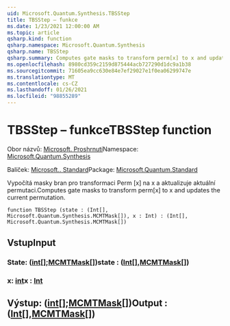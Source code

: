 ```yaml
---
uid: Microsoft.Quantum.Synthesis.TBSStep
title: TBSStep – funkce
ms.date: 1/23/2021 12:00:00 AM
ms.topic: article
qsharp.kind: function
qsharp.namespace: Microsoft.Quantum.Synthesis
qsharp.name: TBSStep
qsharp.summary: Computes gate masks to transform perm[x] to x and updates the current permutation.
ms.openlocfilehash: 8980cd359c2159d875444acb727290d1dc9a1b38
ms.sourcegitcommit: 71605ea9cc630e84e7ef29027e1f0ea06299747e
ms.translationtype: MT
ms.contentlocale: cs-CZ
ms.lasthandoff: 01/26/2021
ms.locfileid: "98855289"
---
```

# <a name="tbsstep-function"></a><span data-ttu-id="9ceb6-102">TBSStep – funkce</span><span class="sxs-lookup"><span data-stu-id="9ceb6-102">TBSStep function</span></span>

<span data-ttu-id="9ceb6-103">Obor názvů: [Microsoft. Proshrnutí](xref:Microsoft.Quantum.Synthesis)</span><span class="sxs-lookup"><span data-stu-id="9ceb6-103">Namespace: [Microsoft.Quantum.Synthesis](xref:Microsoft.Quantum.Synthesis)</span></span>

<span data-ttu-id="9ceb6-104">Balíček: [Microsoft.. Standard](https://nuget.org/packages/Microsoft.Quantum.Standard)</span><span class="sxs-lookup"><span data-stu-id="9ceb6-104">Package: [Microsoft.Quantum.Standard](https://nuget.org/packages/Microsoft.Quantum.Standard)</span></span>


<span data-ttu-id="9ceb6-105">Vypočítá masky bran pro transformaci Perm [x] na x a aktualizuje aktuální permutaci.</span><span class="sxs-lookup"><span data-stu-id="9ceb6-105">Computes gate masks to transform perm[x] to x and updates the current permutation.</span></span>

```qsharp
function TBSStep (state : (Int[], Microsoft.Quantum.Synthesis.MCMTMask[]), x : Int) : (Int[], Microsoft.Quantum.Synthesis.MCMTMask[])
```


## <a name="input"></a><span data-ttu-id="9ceb6-106">Vstup</span><span class="sxs-lookup"><span data-stu-id="9ceb6-106">Input</span></span>

### <a name="state--intmcmtmask"></a><span data-ttu-id="9ceb6-107">State: ([int](xref:microsoft.quantum.lang-ref.int)[];[MCMTMask](xref:Microsoft.Quantum.Synthesis.MCMTMask)[])</span><span class="sxs-lookup"><span data-stu-id="9ceb6-107">state : ([Int](xref:microsoft.quantum.lang-ref.int)[],[MCMTMask](xref:Microsoft.Quantum.Synthesis.MCMTMask)[])</span></span>




### <a name="x--int"></a><span data-ttu-id="9ceb6-108">x: [int](xref:microsoft.quantum.lang-ref.int)</span><span class="sxs-lookup"><span data-stu-id="9ceb6-108">x : [Int](xref:microsoft.quantum.lang-ref.int)</span></span>





## <a name="output--intmcmtmask"></a><span data-ttu-id="9ceb6-109">Výstup: ([int](xref:microsoft.quantum.lang-ref.int)[];[MCMTMask](xref:Microsoft.Quantum.Synthesis.MCMTMask)[])</span><span class="sxs-lookup"><span data-stu-id="9ceb6-109">Output : ([Int](xref:microsoft.quantum.lang-ref.int)[],[MCMTMask](xref:Microsoft.Quantum.Synthesis.MCMTMask)[])</span></span>


